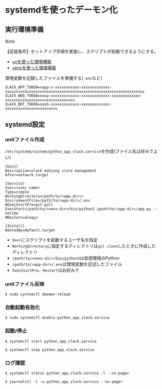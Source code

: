 # systemdを使ったデーモン化

## 実行環境準備

> [!NOTE]
> 【前提条件】セットアップ手順を実施し、スクリプトが起動できるようにする。
> * [uvを使った環境構築](using_uv.md)
> * [venvを使った環境構築](using_venv.md)

環境変数を記録したファイルを準備する(`.env`など)
```
SLACK_APP_TOKEN=xapp-x-xxxxxxxxxxx-xxxxxxxxxxxxx-xxxxxxxxxxxxxxxxxxxxxxxxxxxxxxxxxxxxxxxxxxxxxxxxxxxxxxxxxxxxxxxx
SLACK_WEB_TOKEN=xoxp-xxxxxxxxxxxxx-xxxxxxxxxxxxx-xxxxxxxxxxxxx-xxxxxxxxxxxxxxxxxxxxxxxxxxxxxxxx
SLACK_BOT_TOKEN=xoxb-xxxxxxxxxxxxx-xxxxxxxxxxxxx-xxxxxxxxxxxxxxxxxxxxxxxx
```

## systemd設定
### unitファイル作成
`/etc/systemd/system/python_app_slack.service`を作成(ファイル名は好みでよい)
```
[Unit]
Description=slack mahjong score management
After=network.target

[Service]
User=<user name>
Type=simple
WorkingDirectory=/path/to/<app-dir>/
EnvironmentFile=/path/to/<app-dir>/.env
#ExecStartPre=git pull
ExecStart=/path/to/<venv-dir>/bin/python3 /path/to/<app-dir>/app.py --notime
#Restart=always

[Install]
WantedBy=default.target
```
* `User`にスクリプトを起動するユーザ名を指定
* `WorkingDirectory`に指定するディレクトリは`git clone`したときに作成したディレクトリ
* `/path/to/<venv-dir>/bin/python3`は仮想環境のPython
* `/path/to/<app-dir>/.env`は環境変数を記述したファイル
* `ExecStartPre`、`Restart`はお好みで

### unitファイル反映
```
$ sudo systemctl daemon-reload
```

### 自動起動有効化
```
$ sudo systemctl enable python_app_slack.service
```

### 起動/停止
```
$ systemctl start python_app_slack.service
```

```
$ systemctl stop python_app_slack.service
```

### ログ確認
```
$ systemctl status python_app_slack.service -l --no-pager
```
```
$ journalctl -l -u python_app_slack.service --no-pager
```
